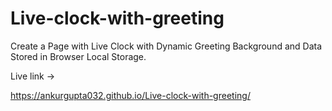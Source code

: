# Live-clock-with-greeting
Create a Page with Live Clock with Dynamic Greeting Background and Data Stored in Browser Local Storage.  

Live link ->

 https://ankurgupta032.github.io/Live-clock-with-greeting/
